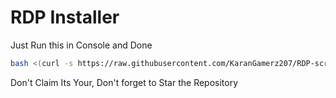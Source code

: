 # RDP Installer

Just Run this in Console and Done
```bash
bash <(curl -s https://raw.githubusercontent.com/KaranGamerz207/RDP-script/main/install.sh)
```
Don't Claim Its Your, Don't forget to Star the Repository
